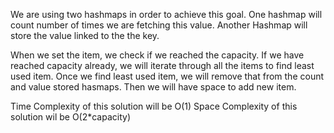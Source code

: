 We are using two hashmaps in order to achieve this
goal. One hashmap will count number of times
we are fetching this value. Another Hashmap 
will store the value linked to the the key.

When we set the item, we check if we reached 
the capacity. If we have reached capacity already,
we will iterate through all the items to find least
used item. Once we find least used item, we will
remove that from the count and value stored hasmaps.
Then we will have space to add new item.

Time Complexity of this solution will be O(1)
Space Complexity of this solution wil be O(2*capacity)